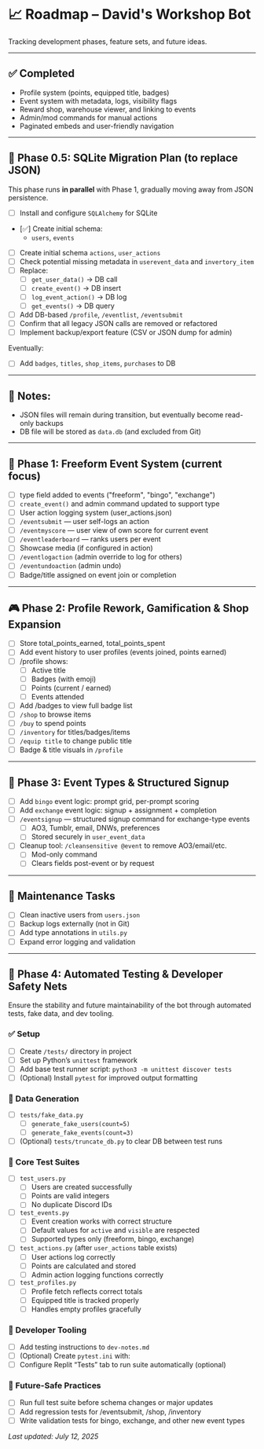 # 📈 Roadmap – David's Workshop Bot

Tracking development phases, feature sets, and future ideas.

---

## ✅ Completed

- Profile system (points, equipped title, badges)
- Event system with metadata, logs, visibility flags
- Reward shop, warehouse viewer, and linking to events
- Admin/mod commands for manual actions
- Paginated embeds and user-friendly navigation

---

## 🧩 Phase 0.5: SQLite Migration Plan (to replace JSON)

This phase runs **in parallel** with Phase 1, gradually moving away from JSON persistence.

- [ ] Install and configure `SQLAlchemy` for SQLite
- [✅️] Create initial schema:
  - `users`, `events`
- [ ] Create initial schema `actions`, `user_actions`
- [ ] Check potential missing metadata in `userevent_data` and `invertory_item`
- [ ] Replace:
  - [ ] `get_user_data()` → DB call
  - [ ] `create_event()` → DB insert
  - [ ] `log_event_action()` → DB log
  - [ ] `get_events()` → DB query
- [ ] Add DB-based `/profile`, `/eventlist`, `/eventsubmit`
- [ ] Confirm that all legacy JSON calls are removed or refactored
- [ ] Implement backup/export feature (CSV or JSON dump for admin)

Eventually:
- [ ] Add `badges`, `titles`, `shop_items`, `purchases` to DB

---

## 🧠 Notes:
- JSON files will remain during transition, but eventually become read-only backups
- DB file will be stored as `data.db` (and excluded from Git)

---

## 🚧 Phase 1: Freeform Event System (current focus)

- [ ] type field added to events ("freeform", "bingo", "exchange")
- [ ] `create_event()` and admin command updated to support type
- [ ] User action logging system (user_actions.json)
- [ ] `/eventsubmit` — user self-logs an action
- [ ] `/eventmyscore` — user view of own score for current event
- [ ] `/eventleaderboard` — ranks users per event
- [ ] Showcase media (if configured in action)
- [ ] `/eventlogaction` (admin override to log for others)
- [ ] `/eventundoaction` (admin undo)
- [ ] Badge/title assigned on event join or completion

---

## 🎮 Phase 2: Profile Rework, Gamification & Shop Expansion

- [ ] Store total_points_earned, total_points_spent
- [ ] Add event history to user profiles (events joined, points earned)
- [ ] /profile shows:
  - [ ] Active title
  - [ ] Badges (with emoji)
  - [ ] Points (current / earned)
  - [ ] Events attended
- [ ] Add /badges to view full badge list
- [ ] `/shop` to browse items
- [ ] `/buy` to spend points
- [ ] `/inventory` for titles/badges/items
- [ ] `/equip title` to change public title
- [ ] Badge & title visuals in `/profile`

---

## 🎄 Phase 3: Event Types & Structured Signup

- [ ] Add `bingo` event logic: prompt grid, per-prompt scoring
- [ ] Add `exchange` event logic: signup + assignment + completion
- [ ] `/eventsignup` — structured signup command for exchange-type events
    - [ ] AO3, Tumblr, email, DNWs, preferences
    - [ ] Stored securely in `user_event_data`
- [ ] Cleanup tool: `/cleansensitive @event` to remove AO3/email/etc.
    - [ ] Mod-only command
    - [ ] Clears fields post-event or by request

---

## 🧼 Maintenance Tasks

- [ ] Clean inactive users from `users.json`
- [ ] Backup logs externally (not in Git)
- [ ] Add type annotations in `utils.py`
- [ ] Expand error logging and validation

---

## 🧪 Phase 4: Automated Testing & Developer Safety Nets

Ensure the stability and future maintainability of the bot through automated tests, fake data, and dev tooling.

### ✅ Setup

- [ ] Create `/tests/` directory in project
- [ ] Set up Python’s `unittest` framework
- [ ] Add base test runner script: `python3 -m unittest discover tests`
- [ ] (Optional) Install `pytest` for improved output formatting

### 🧹 Data Generation

- [ ] `tests/fake_data.py`
    - [ ] `generate_fake_users(count=5)`
    - [ ] `generate_fake_events(count=3)`
- [ ] (Optional) `tests/truncate_db.py` to clear DB between test runs

### 🧪 Core Test Suites

- [ ] `test_users.py`
    - [ ] Users are created successfully
    - [ ] Points are valid integers
    - [ ] No duplicate Discord IDs

- [ ] `test_events.py`
    - [ ] Event creation works with correct structure
    - [ ] Default values for `active` and `visible` are respected
    - [ ] Supported types only (freeform, bingo, exchange)

- [ ] `test_actions.py` (after `user_actions` table exists)
    - [ ] User actions log correctly
    - [ ] Points are calculated and stored
    - [ ] Admin action logging functions correctly

- [ ] `test_profiles.py`
    - [ ] Profile fetch reflects correct totals
    - [ ] Equipped title is tracked properly
    - [ ] Handles empty profiles gracefully

### 🔧 Developer Tooling

- [ ] Add testing instructions to `dev-notes.md`
- [ ] (Optional) Create `pytest.ini` with:
- [ ] Configure Replit “Tests” tab to run suite automatically (optional)

### 🧘 Future-Safe Practices

- [ ] Run full test suite before schema changes or major updates
- [ ] Add regression tests for /eventsubmit, /shop, /inventory
- [ ] Write validation tests for bingo, exchange, and other new event types

_Last updated: July 12, 2025_
